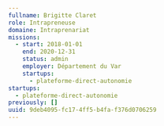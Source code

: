 ```yaml
---
fullname: Brigitte Claret
role: Intrapreneuse
domaine: Intraprenariat
missions:
  - start: 2018-01-01
    end: 2020-12-31
    status: admin
    employer: Département du Var
    startups:
      - plateforme-direct-autonomie
startups:
  - plateforme-direct-autonomie
previously: []
uuid: 9deb4095-fc17-4ff5-b4fa-f376d0706259
---
```

